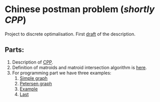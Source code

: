 # Chinese postman problem (*shortly CPP*)

Project to discrete optimalisation. First [draft](first_draft.md) of the description.

## Parts:

1. Description of [CPP](cpp.md).
2. Definition of matroids and matroid intersection algorithm is [here](matroid_intersection_algorithm.md).
3. For programming part we have three examples:
	1. [Simple graph](src/output/Simple.md)
	2. [Petersen graph](src/output/Petersen.md)
	3. [Example](src/output/Example.md)
	4. [Last](src/output/Special.md)
